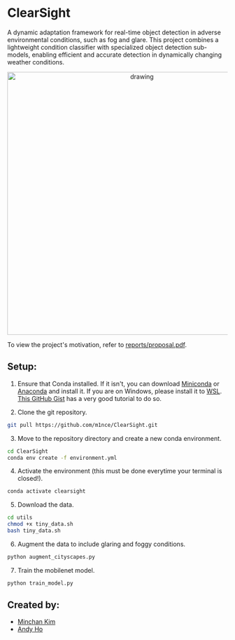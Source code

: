 # ClearSight
 
A dynamic adaptation framework for real-time object detection in adverse environmental conditions, such as fog and glare. This project combines a lightweight condition classifier with specialized object detection sub-models, enabling efficient and accurate detection in dynamically changing weather conditions.

<p align="center">
  <img src="img/overview_fig.png" alt="drawing" width="600"/>  
</p>

To view the project's motivation, refer to [reports/proposal.pdf](https://github.com/m1nce/ClearSight/blob/main/reports/proposal.pdf).

<!-- SETUP -->
## Setup:
1. Ensure that Conda installed. If it isn't, you can download [Miniconda](https://docs.anaconda.com/miniconda/)
   or [Anaconda](https://docs.anaconda.com/anaconda/install/) and install it. If you are on Windows, please install it to 
   [WSL](https://learn.microsoft.com/en-us/windows/wsl/install). [This GitHub Gist](https://gist.github.com/kauffmanes/5e74916617f9993bc3479f401dfec7da) has a very good tutorial to do so. 

2. Clone the git repository.
```sh
git pull https://github.com/m1nce/ClearSight.git
```

3. Move to the repository directory and create a new conda environment.
```sh
cd ClearSight
conda env create -f environment.yml
```

4. Activate the environment (this must be done everytime your terminal is closed!).
```sh
conda activate clearsight
```

5. Download the data.
```sh
cd utils
chmod +x tiny_data.sh
bash tiny_data.sh
```

6. Augment the data to include glaring and foggy conditions.
```sh
python augment_cityscapes.py
```

7. Train the mobilenet model.
```sh 
python train_model.py
```

<!-- CONTRIBUTORS -->
## Created by:
* [Minchan Kim](https://github.com/m1nce)
* [Andy Ho](https://github.com/handy0102)
